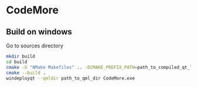 # CodeMore

## Build on windows

Go to sources directory

```sh
mkdir build
cd build
cmake -G "NMake Makefiles" .. -DCMAKE_PREFIX_PATH=path_to_compiled_qt_libraries
cmake --build .
windeployqt --qmldir path_to_qml_dir CodeMore.exe
```
